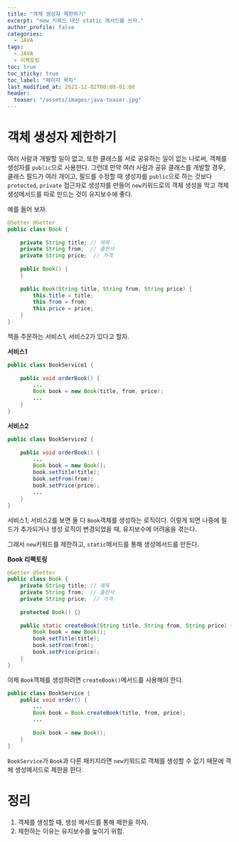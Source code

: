 ```yaml
---
title: "객체 생성자 제한하기"
excerpt: "new 키워드 대신 static 매서드를 쓰자."
author_profile: false
categories:
  - JAVA
tags:
  - JAVA
  - 리펙토링
toc: true
toc_sticky: true
toc_label: "페이지 목차"
last_modified_at: 2021-12-02T00:00-01:00
header:
  teaser: "/assets/images/java-teaser.jpg"
---
```


# 객체 생성자 제한하기

여러 사람과 개발할 일이 없고, 또한 클래스를 서로 공유하는 일이 없는 나로써, 객체를 생성자를 `public`으로 사용한다. 그런데 만약 여러 사람과 공유 클래스를 개발할 경우, 클래스 필드가 여러 개이고, 필드를 수정할 때 생성자를 `public`으로 하는 것보다 `protected`, `private` 접근자로 생성자를 만들어 `new`키워드로의 객체 생성을 막고 객체 생성메서드를 따로 만드는 것이 유지보수에 좋다.



예를 들어 보자.

```java
@Setter @Getter
public class Book {
    
    private String title; // 제목
    private String from;  // 출판사
    private String price;  // 가격
    
    public Book() {  
    }
    
    public Book(String title, String from, String price) {
        this.title = title;
        this.from = from;
        this.price = price;
    }
}
```

책을 주문하는 서비스1, 서비스2가 있다고 할자.

**서비스1**

```java
public class BookService1 {
    
    public void orderBook() {
        ...
        Book book = new Book(title, from, price);
        ...
    }
}
```

**서비스2**

```java
public class BookService2 {
    
    public void orderBook() {
        ...
        Book book = new Book();
        book.setTitle(title);
        book.setFrom(from);
        book.setPrice(price);
        ...
    }
}
```

서비스1, 서비스2를 보면 둘 다 `Book`객체를 생성하는 로직이다. 이렇게 되면 나중에 필드가 추가되거나 생성 로직이 변경되었을 때, 유지보수에 어려움을 겪는다.

그래서 `new`키워드를 제한하고, `static`메서드를 통해 생성메서드를 만든다.

**Book 리펙토링**

```java
@Getter @Setter
public class Book {
    private String title; // 제목
    private String from;  // 출판사
    private String price;  // 가격
    
    protected Book() {}
    
    public static createBook(String title, String from, String price) {
    	Book book = new Book();
        book.setTitle(title);
        book.setFrom(from);
        book.setPrice(price);
    }
}
```

이제 `Book`객체를 생성하려면 `createBook()`메서드를 사용해야 한다.

```java
public class BookService {
    public void order() {
        ...
        Book book = Book.createBook(title, from, price);
        ...
            
        Book book = new Book();
    }
}
```

`BookService`가 `Book`과 다른 패키지라면 `new`키워드로 객체를 생성할 수 없기 때문에 객체 생성메서드로 제한을 한다.

# 정리

1. 객체를 생성할 때, 생성 메서드를 통해 제한을 하자.
2. 제한하는 이유는 유지보수를 높이기 위함.

